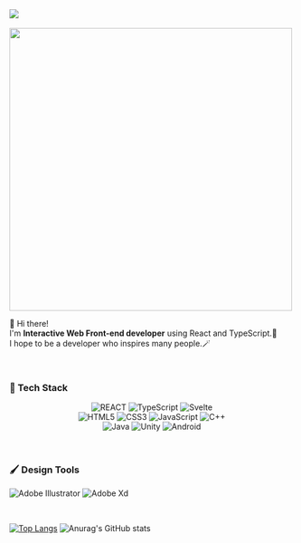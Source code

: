 


<img src="https://capsule-render.vercel.app/api?type=shark&color=E0E6F8&height=300&section=header&text=So0oppy%20House&desc=WELCOME%20to&fontSize=50&descSize=20&descAlign=30&descAlignY=30&animation=twinkling&fontColor=AAAAA" />

<br>
<br>
<img src="https://user-images.githubusercontent.com/80036437/186694882-aa55288a-1582-4b8e-ab06-86e55e806986.png" width=500px  />

🤗 Hi there! <br>
I'm **Interactive Web Front-end developer** using React and TypeScript.🚀 <br>
I hope to be a developer who inspires many people.🪄

<br>

### 🎼 Tech Stack

<div style="text-align: center;">
<img alt="REACT" src ="https://img.shields.io/badge/REACT-61DAFB.svg?&style=for-the-badge&logo=React&logoColor=white"/> <img alt="TypeScript" src ="https://img.shields.io/badge/TypeScript-3178C6.svg?&style=for-the-badge&logo=TypeScript&logoColor=white"/> <img alt="Svelte" src ="https://img.shields.io/badge/Svelte-FF3E00.svg?&style=for-the-badge&logo=Svelte&logoColor=white"/> <br>
<img alt="HTML5" src ="https://img.shields.io/badge/HTML5-E34F26.svg?&style=for-the-badge&logo=HTML5&logoColor=white"/> <img alt="CSS3" src ="https://img.shields.io/badge/CSS3-1572B6.svg?&style=for-the-badge&logo=CSS3&logoColor=white"/> <img alt="JavaScript" src ="https://img.shields.io/badge/JavaScript-F7DF1E.svg?&style=for-the-badge&logo=JavaScript&logoColor=white"/> <img alt="C++" src ="https://img.shields.io/badge/C++-00599C.svg?&style=for-the-badge&logo=C%2B%2B&logoColor=white"/> <br>
<img alt="Java" src ="https://img.shields.io/badge/Java-007396.svg?&style=for-the-badge&logo=JAVA&logoColor=white"/> <img alt="Unity" src ="https://img.shields.io/badge/Unity-FAFAFA.svg?&style=for-the-badge&logo=Unity&logoColor=black"/> <img alt="Android" src ="https://img.shields.io/badge/Android-3DDC84.svg?&style=for-the-badge&logo=Android&logoColor=white"/> 
</div>
<br><br>

### 🖌️ Design Tools

<img alt="Adobe Illustrator" src ="https://img.shields.io/badge/Adobe Illustrator-FF9A00.svg?&style=for-the-badge&logo=Adobe Illustrator&logoColor=white"/> <img alt="Adobe Xd" src ="https://img.shields.io/badge/Adobe XD-FF61F6.svg?&style=for-the-badge&logo=Adobe XD&logoColor=white"/>



<br>

[![Top Langs](https://github-readme-stats.vercel.app/api/top-langs/?username=so0oppy&langs_count=8)](https://github.com/so0oppy/github-readme-stats)
![Anurag's GitHub stats](https://github-readme-stats.vercel.app/api?username=so0oppy&show_icons=true&theme=radical)
